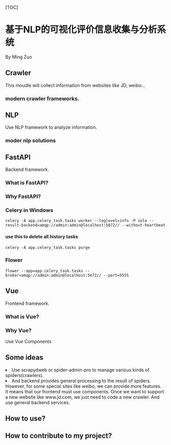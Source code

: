 [TOC]
# 基于NLP的可视化评价信息收集与分析系统
By Ming Zuo

## Crawler
This moudle will collect information from websites like JD, weibo...
### modern crawler frameworks.


## NLP
Use NLP framework to analyze information.
### moder nlp solutions


## FastAPI
Backend framework.

### What is FastAPI?
### Why FastAPI?

### Celery in Windows
``
celery -A app.celery_task.tasks worker --loglevel=info -P solo --result-backend=amqp://admin:admin@localhost:5672// --without-heartbeat
``
#### use this to delete all history tasks
``
celery -A app.celery_task.tasks purge 
``
### Flower
``
flower --app=app.celery_task.tasks --broker=amqp://admin:admin@localhost:5672// --port=5555
``

## Vue
Frontend framework.

### What is Vue?
### Why Vue?
Use Vue Components

## Some ideas
<li>Use scrapydweb or spider-admin-pro to manage various kinds of spiders(crawlers).
<li>And backend provides general processing to the result of spiders. However, for some special sites like weibo, we can provide more features.<br>It means that our frontend must use components. Once we want to support a new website like www.jd.com, we just need to code a new crawler. And use general backend services.


## How to use?

## How to contribute to my project?